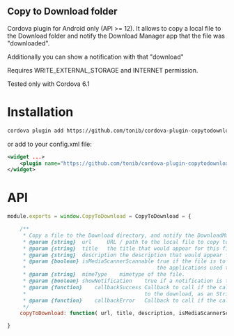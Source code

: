 ## Copy to Download folder

Cordova plugin for Android only (API >= 12). It allows to copy a local file to the Download folder and notify the
Download Manager app that the file was "downloaded".

Additionally you can show a notification with that "download"

Requires WRITE_EXTERNAL_STORAGE and INTERNET permission.

Tested only with Cordova 6.1

# Installation

```bash
cordova plugin add https://github.com/tonib/cordova-plugin-copytodownload.git
```

or add to your config.xml file:

```xml
<widget ...>
    <plugin name="https://github.com/tonib/cordova-plugin-copytodownload.git" />
</widget>
```

# API

```javascript
module.exports = window.CopyToDownload = CopyToDownload = {

    /**
     * Copy a file to the Download directory, and notify the DownloadManager of that file.
     * @param {string}  url     URL / path to the local file to copy to the Download directory.
     * @param {string}  title   the title that would appear for this file in Downloads App.
     * @param {string}  description the description that would appear for this file in Downloads App.
     * @param {boolean} isMediaScannerScannable true if the file is to be scanned by MediaScanner. Files scanned by MediaScanner appear in 
     *                                          the applications used to view media (for example, Gallery app).
     * @param {string}  mimeType    mimetype of the file.
     * @param {boolean} showNotification    true if a notification is to be sent, false otherwise
     * @param {function}    callbackSuccess Callback to call if the call was OK. A parameter will be passed with the id given by the Download Manager 
     *                                      to the download, as an String
     * @param {function}    callbackError   Callback to call if the call did fail. A parameter with the error will be passed
     */
    copyToDownload: function( url, title, description, isMediaScannerScannable, mimeType, showNotification , callbackSuccess, callbackError );

}
```
